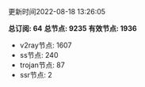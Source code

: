 更新时间2022-08-18 13:26:05

**总订阅: 64**
**总节点: 9235**
**有效节点: 1936**
- v2ray节点: 1607
- ss节点: 240
- trojan节点: 87
- ssr节点: 2
